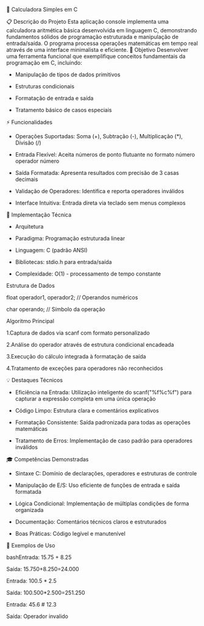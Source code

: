 🧮 Calculadora Simples em C 

📋 Descrição do Projeto
Esta aplicação console implementa uma calculadora aritmética básica desenvolvida em linguagem C, demonstrando fundamentos sólidos de programação estruturada e manipulação de entrada/saída. O programa processa operações matemáticas em tempo real através de uma interface minimalista e eficiente.
🎯 Objetivo
Desenvolver uma ferramenta funcional que exemplifique conceitos fundamentais da programação em C, incluindo:

- Manipulação de tipos de dados primitivos

- Estruturas condicionais

- Formatação de entrada e saída

- Tratamento básico de casos especiais


⚡ Funcionalidades

- Operações Suportadas: Soma (+), Subtração (-), Multiplicação (*), Divisão (/)
  
- Entrada Flexível: Aceita números de ponto flutuante no formato número operador número

- Saída Formatada: Apresenta resultados com precisão de 3 casas decimais

- Validação de Operadores: Identifica e reporta operadores inválidos

- Interface Intuitiva: Entrada direta via teclado sem menus complexos

🔧 Implementação Técnica

- Arquitetura

- Paradigma: Programação estruturada linear

- Linguagem: C (padrão ANSI)

- Bibliotecas: stdio.h para entrada/saída

- Complexidade: O(1) - processamento de tempo constante

Estrutura de Dados

float operador1, operador2;  // Operandos numéricos

char operando;               // Símbolo da operação


Algoritmo Principal

1.Captura de dados via scanf com formato personalizado

2.Análise do operador através de estrutura condicional encadeada

3.Execução do cálculo integrada à formatação de saída

4.Tratamento de exceções para operadores não reconhecidos


💡 Destaques Técnicos

- Eficiência na Entrada: Utilização inteligente do scanf("%f%c%f") para capturar a expressão completa em uma única operação

- Código Limpo: Estrutura clara e comentários explicativos 

- Formatação Consistente: Saída padronizada para todas as operações matemáticas


- Tratamento de Erros: Implementação de caso padrão para operadores inválidos

🎓 Competências Demonstradas

- Sintaxe C: Domínio de declarações, operadores e estruturas de controle


- Manipulação de E/S: Uso eficiente de funções de entrada e saída formatada

- Lógica Condicional: Implementação de múltiplas condições de forma organizada

- Documentação: Comentários técnicos claros e estruturados

- Boas Práticas: Código legível e manutenível

🚀 Exemplos de Uso

bashEntrada: 15.75 + 8.25

Saída: 15.750+8.250=24.000


Entrada: 100.5 * 2.5


Saída: 100.500*2.500=251.250


Entrada: 45.6 # 12.3

Saída: Operador invalido

